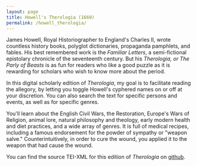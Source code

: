 ```yaml
---
layout: page
title: Howell's Therologia (1660)
permalink: /howell_therologia/
---
```


James Howell, Royal Historiographer to England's Charles II, wrote countless history books, polyglot dictionaries, propaganda pamphlets, and fables. His best remembered work is the *Familiar Letters*, a semi-fictional epistolary chronicle of the seventeenth century. But his *Therologia, or The Parly of Beasts* is as fun for readers who like a good puzzle as it is rewarding for scholars who wish to know more about the period. 

In this digital scholarly edition of *Therologia*, my goal is to facilitate reading the allegory, by letting you toggle Howell's cyphered names on or off at your discretion. You can also search the text for specific persons and events, as well as for specific genres.

You'll learn about the English Civil Wars, the Restoration, Europe's Wars of Religion, animal lore, natural philosophy and theology, early modern health and diet practices, and a wide array of genres. It is full of medical recipes, including a famous endorsement for the powder of sympathy or "weapon salve." Counterintuitively, in order to cure the wound, you applied it to the weapon that had cause the wound.

You can find the source TEI-XML for this edition of *Therologia* on [github](https://github.com/azimmern/).
